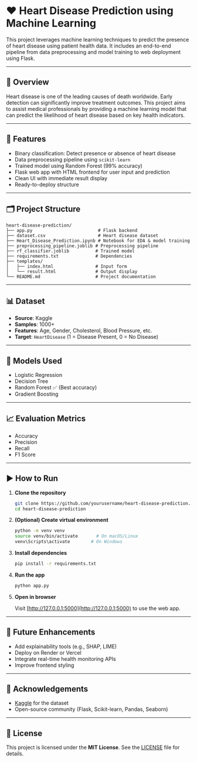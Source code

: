# ❤️ Heart Disease Prediction using Machine Learning

This project leverages machine learning techniques to predict the presence of heart disease using patient health data. It includes an end-to-end pipeline from data preprocessing and model training to web deployment using Flask.

---

## 🚀 Overview

Heart disease is one of the leading causes of death worldwide. Early detection can significantly improve treatment outcomes. This project aims to assist medical professionals by providing a machine learning model that can predict the likelihood of heart disease based on key health indicators.

---

## 🧠 Features

- Binary classification: Detect presence or absence of heart disease
- Data preprocessing pipeline using `scikit-learn`
- Trained model using Random Forest (99% accuracy)
- Flask web app with HTML frontend for user input and prediction
- Clean UI with immediate result display
- Ready-to-deploy structure

---

## 🗂️ Project Structure

```
heart-disease-prediction/
├── app.py                         # Flask backend
├── dataset.csv                    # Heart disease dataset
├── Heart_Disease_Prediction.ipynb # Notebook for EDA & model training
├── preprocessing_pipeline.joblib # Preprocessing pipeline
├── rf_classifier.joblib          # Trained model
├── requirements.txt              # Dependencies
├── templates/
│   ├── index.html                # Input form
│   └── result.html               # Output display
└── README.md                     # Project documentation
```

---

## 📊 Dataset

- **Source**: Kaggle  
- **Samples**: 1000+  
- **Features**: Age, Gender, Cholesterol, Blood Pressure, etc.  
- **Target**: `HeartDisease` (1 = Disease Present, 0 = No Disease)

---

## 🧪 Models Used

- Logistic Regression  
- Decision Tree  
- Random Forest ✅ (Best accuracy)  
- Gradient Boosting  

---

## 📈 Evaluation Metrics

- Accuracy  
- Precision  
- Recall  
- F1 Score  

---

## ▶️ How to Run

1. **Clone the repository**

   ```bash
   git clone https://github.com/yourusername/heart-disease-prediction.git
   cd heart-disease-prediction
   ```

2. **(Optional) Create virtual environment**

   ```bash
   python -m venv venv
   source venv/bin/activate       # On macOS/Linux
   venv\Scripts\activate        # On Windows
   ```

3. **Install dependencies**

   ```bash
   pip install -r requirements.txt
   ```

4. **Run the app**

   ```bash
   python app.py
   ```

5. **Open in browser**

   Visit [http://127.0.0.1:5000](http://127.0.0.1:5000) to use the web app.

---

## 🔮 Future Enhancements

- Add explainability tools (e.g., SHAP, LIME)
- Deploy on Render or Vercel
- Integrate real-time health monitoring APIs
- Improve frontend styling

---

## 🙏 Acknowledgements

- [Kaggle](https://www.kaggle.com/) for the dataset  
- Open-source community (Flask, Scikit-learn, Pandas, Seaborn)

---

## 📄 License

This project is licensed under the **MIT License**. See the [LICENSE](LICENSE) file for details.
